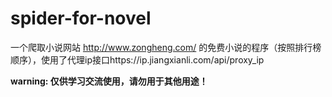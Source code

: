 # spider-for-novel

一个爬取小说网站 http://www.zongheng.com/ 的免费小说的程序（按照排行榜顺序），使用了代理ip接口https://ip.jiangxianli.com/api/proxy_ip

**warning: 仅供学习交流使用，请勿用于其他用途！**
